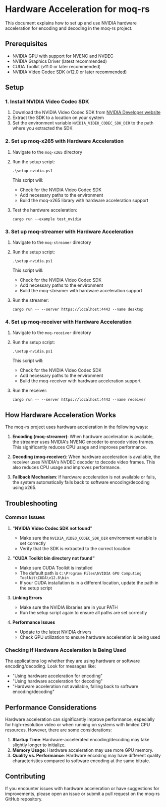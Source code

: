 # Hardware Acceleration for moq-rs

This document explains how to set up and use NVIDIA hardware acceleration for encoding and decoding in the moq-rs project.

## Prerequisites

- NVIDIA GPU with support for NVENC and NVDEC
- NVIDIA Graphics Driver (latest recommended)
- CUDA Toolkit (v11.0 or later recommended)
- NVIDIA Video Codec SDK (v12.0 or later recommended)

## Setup

### 1. Install NVIDIA Video Codec SDK

1. Download the NVIDIA Video Codec SDK from [NVIDIA Developer website](https://developer.nvidia.com/nvidia-video-codec-sdk)
2. Extract the SDK to a location on your system
3. Set the environment variable `NVIDIA_VIDEO_CODEC_SDK_DIR` to the path where you extracted the SDK

### 2. Set up moq-x265 with Hardware Acceleration

1. Navigate to the `moq-x265` directory
2. Run the setup script:
   ```
   .\setup-nvidia.ps1
   ```
   This script will:
   - Check for the NVIDIA Video Codec SDK
   - Add necessary paths to the environment
   - Build the moq-x265 library with hardware acceleration support

3. Test the hardware acceleration:
   ```
   cargo run --example test_nvidia
   ```

### 3. Set up moq-streamer with Hardware Acceleration

1. Navigate to the `moq-streamer` directory
2. Run the setup script:
   ```
   .\setup-nvidia.ps1
   ```
   This script will:
   - Check for the NVIDIA Video Codec SDK
   - Add necessary paths to the environment
   - Build the moq-streamer with hardware acceleration support

3. Run the streamer:
   ```
   cargo run -- --server https://localhost:4443 --name desktop
   ```

### 4. Set up moq-receiver with Hardware Acceleration

1. Navigate to the `moq-receiver` directory
2. Run the setup script:
   ```
   .\setup-nvidia.ps1
   ```
   This script will:
   - Check for the NVIDIA Video Codec SDK
   - Add necessary paths to the environment
   - Build the moq-receiver with hardware acceleration support

3. Run the receiver:
   ```
   cargo run -- --server https://localhost:4443 --name receiver
   ```

## How Hardware Acceleration Works

The moq-rs project uses hardware acceleration in the following ways:

1. **Encoding (moq-streamer)**: When hardware acceleration is available, the streamer uses NVIDIA's NVENC encoder to encode video frames. This significantly reduces CPU usage and improves performance.

2. **Decoding (moq-receiver)**: When hardware acceleration is available, the receiver uses NVIDIA's NVDEC decoder to decode video frames. This also reduces CPU usage and improves performance.

3. **Fallback Mechanism**: If hardware acceleration is not available or fails, the system automatically falls back to software encoding/decoding using x265.

## Troubleshooting

### Common Issues

1. **"NVIDIA Video Codec SDK not found"**
   - Make sure the `NVIDIA_VIDEO_CODEC_SDK_DIR` environment variable is set correctly
   - Verify that the SDK is extracted to the correct location

2. **"CUDA Toolkit bin directory not found"**
   - Make sure CUDA Toolkit is installed
   - The default path is `C:\Program Files\NVIDIA GPU Computing Toolkit\CUDA\v12.8\bin`
   - If your CUDA installation is in a different location, update the path in the setup script

3. **Linking Errors**
   - Make sure the NVIDIA libraries are in your PATH
   - Run the setup script again to ensure all paths are set correctly

4. **Performance Issues**
   - Update to the latest NVIDIA drivers
   - Check GPU utilization to ensure hardware acceleration is being used

### Checking if Hardware Acceleration is Being Used

The applications log whether they are using hardware or software encoding/decoding. Look for messages like:
- "Using hardware acceleration for encoding"
- "Using hardware acceleration for decoding"
- "Hardware acceleration not available, falling back to software encoding/decoding"

## Performance Considerations

Hardware acceleration can significantly improve performance, especially for high-resolution video or when running on systems with limited CPU resources. However, there are some considerations:

1. **Startup Time**: Hardware-accelerated encoding/decoding may take slightly longer to initialize.
2. **Memory Usage**: Hardware acceleration may use more GPU memory.
3. **Quality vs. Performance**: Hardware encoding may have different quality characteristics compared to software encoding at the same bitrate.

## Contributing

If you encounter issues with hardware acceleration or have suggestions for improvements, please open an issue or submit a pull request on the moq-rs GitHub repository. 